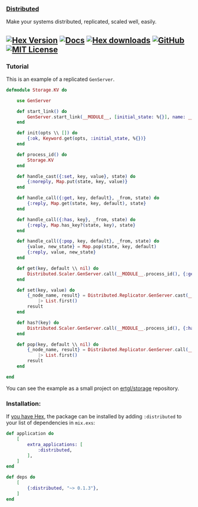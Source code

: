 ### [Distributed](https://github.com/ertgl/distributed)

Make your systems distributed, replicated, scaled well, easily.

[![Hex Version](https://img.shields.io/hexpm/v/distributed.svg?style=flat-square)](https://hex.pm/packages/distributed) [![Docs](https://img.shields.io/badge/api-docs-orange.svg?style=flat-square)](https://hexdocs.pm/distributed) [![Hex downloads](https://img.shields.io/hexpm/dt/distributed.svg?style=flat-square)](https://hex.pm/packages/distributed) [![GitHub](https://img.shields.io/badge/vcs-GitHub-blue.svg?style=flat-square)](https://github.com/ertgl/distributed) [![MIT License](https://img.shields.io/hexpm/l/distributed.svg?style=flat-square)](LICENSE.txt)
---

### Tutorial

This is an example of a replicated `GenServer`.

```elixir
defmodule Storage.KV do

	use GenServer

	def start_link() do
		GenServer.start_link(__MODULE__, [initial_state: %{}], name: __MODULE__.process_id())
	end

	def init(opts \\ []) do
		{:ok, Keyword.get(opts, :initial_state, %{})}
	end

	def process_id() do
		Storage.KV
	end

	def handle_cast({:set, key, value}, state) do
		{:noreply, Map.put(state, key, value)}
	end

	def handle_call({:get, key, default}, _from, state) do
		{:reply, Map.get(state, key, default), state}
	end

	def handle_call({:has, key}, _from, state) do
		{:reply, Map.has_key?(state, key), state}
	end

	def handle_call({:pop, key, default}, _from, state) do
		{value, new_state} = Map.pop(state, key, default)
		{:reply, value, new_state}
	end

	def get(key, default \\ nil) do
		Distributed.Scaler.GenServer.call(__MODULE__.process_id(), {:get, key, default})
	end

	def set(key, value) do
		{_node_name, result} = Distributed.Replicator.GenServer.cast(__MODULE__.process_id(), {:set, key, value})
			|> List.first()
		result
	end

	def has?(key) do
		Distributed.Scaler.GenServer.call(__MODULE__.process_id(), {:has, key})
	end

	def pop(key, default \\ nil) do
		{_node_name, result} = Distributed.Replicator.GenServer.call(__MODULE__.process_id(), {:pop, key, default})
			|> List.first()
		result
	end

end
```

You can see the example as a small project on [ertgl/storage](https://github.com/ertgl/storage) repository.


### Installation:

If [you have Hex](https://hex.pm), the package can be installed
by adding `:distributed` to your list of dependencies in `mix.exs`:

```elixir
def application do
	[
		extra_applications: [
			:distributed,
		],
	]
end

def deps do
	[
		{:distributed, "~> 0.1.3"},
	]
end
```
